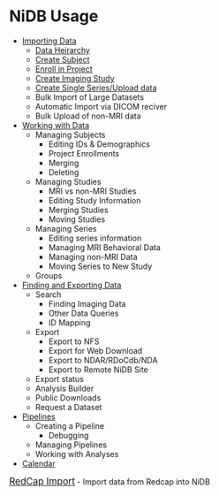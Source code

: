 # NiDB Usage

- <a href="importing-data.html">Importing Data</a>
  - <a href="importing-data.html#data-heirarchy">Data Heirarchy</a>
  - <a href="importing-data.html#create-subject">Create Subject</a>
  - <a href="importing-data.html#enroll-in-project">Enroll in Project</a>
  - <a href="importing-data.html#create-imaging-study">Create Imaging Study</a>
  - <a href="importing-data.html#create-single-seriesupload-data">Create Single Series/Upload data</a>
  - Bulk Import of Large Datasets
  - Automatic Import via DICOM reciver
  - Bulk Upload of non-MRI data
- <a href="working-with-data.html">Working with Data</a>
  - Managing Subjects
    - Editing IDs & Demographics
    - Project Enrollments
    - Merging
    - Deleting
  - Managing Studies
    - MRI vs non-MRI Studies
    - Editing Study Information
    - Merging Studies
    - Moving Studies
  - Managing Series
    - Editing series information
    - Managing MRI Behavioral Data
    - Managing non-MRI Data
    - Moving Series to New Study
  - Groups
- <a href="finding-data.html">Finding and Exporting Data</a>
  - Search
    - Finding Imaging Data
    - Other Data Queries
    - ID Mapping
  - Export
    - Export to NFS
    - Export for Web Download
    - Export to NDAR/RDoCdb/NDA
    - Export to Remote NiDB Site
  - Export status
  - Analysis Builder
  - Public Downloads
  - Request a Dataset
- <a href="pipelines.html">Pipelines</a>
  - Creating a Pipeline
    - Debugging
  - Managing Pipelines
  - Working with Analyses
- <a href="calendar.html">Calendar</a>

<a href="redcapimport.md" style="font-size: larger;">RedCap Import</a> - Import data from Redcap into NiDB
